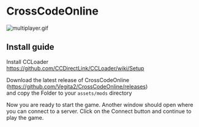 # CrossCodeOnline
![multiplayer.gif](https://user-images.githubusercontent.com/9483499/34839445-e72b001a-f701-11e7-9ee2-c07a2a93918c.gif)

## Install guide
Install CCLoader  
https://github.com/CCDirectLink/CCLoader/wiki/Setup

Download the latest release of CrossCodeOnline (https://github.com/Vegita2/CrossCodeOnline/releases)   
and copy the Folder to your `assets/mods` directory

Now you are ready to start the game. Another window should open where you can connect to a server. Click on the Connect button and continue to play the game.
